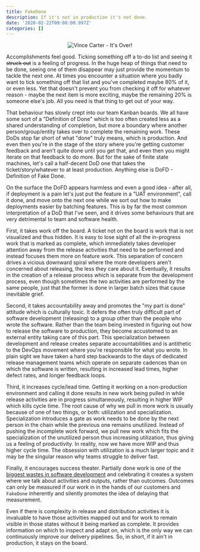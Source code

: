 ```yaml
---
title: FakeDone
description: If it's not in production it's not done.
date: '2020-02-22T09:00:00.997Z'
categories: []
---
```


<div style="text-align: center"><img src="/images/vince-carter.jpg" alt="Vince Carter - It's Over!"/></div>

Accomplishments feel good. Ticking something off a to-do list and seeing it ~~struck out~~ is a feeling of progress. In the huge heap of things that need to be done, seeing one of them disappear may just provide the momentum to tackle the next one. At times you encounter a situation where you badly want to tick something off that list and you've completed maybe 80% of it, or even less. Yet that doesn't prevent you from checking it off for whatever reason - maybe the next item is more exciting, maybe the remaining 20% is someone else's job. All you need is that thing to get out of your way.

That behaviour has slowly crept into our team Kanban boards. We all have some sort of a "Definition of Done" which is too often created less as a shared understanding of completion, but more a boundary where another person/group/entity takes over to complete the remaining work. These DoDs stop far short of what "done" truly means, which is production. And even then you're in the stage of the story where you're getting customer feedback and aren't quite done until you get that, and even then you might iterate on that feedback to do more. But for the sake of finite state machines, let's call a half-decent DoD one that takes the ticket/story/whatever to at least production. Anything else is DoFD - Definition of Fake Done.

On the surface the DoFD appears harmless and even a good idea - after all, if deployment is a pain let's just put the feature in a "UAT environment", call it done, and move onto the next one while we sort out how to make deployments easier by batching features. This is by far the most common interpretation of a DoD that I've seen, and it drives some behaviours that are very detrimental to team and software health.

First, it takes work off the board. A ticket not on the board is work that is not visualized and thus hidden. It is easy to lose sight of all the in-progress work that is marked as complete, which immediately takes developer attention away from the release activities that need to be performed and instead focuses them more on feature work. This separation of concern drives a vicious downward spiral where the more developers aren't concerned about releasing, the less they care about it. Eventually, it results in the creation of a release process which is separate from the development process, even though sometimes the two activities are performed by the same people, just that the former is done in larger batch sizes that cause inevitable grief.

Second, it takes accountability away and promotes the "my part is done" attitude which is culturally toxic. It defers the often truly difficult part of software development (releasing) to a group other than the people who wrote the software. Rather than the team being invested in figuring out how to release the software to production, they become accustomed to an external entity taking care of this part. This specialization between development and release creates separate accountabilities and is antithetic to the DevOps movement where you're responsible for what you wrote. In plain sight we have taken a hard step backwards to the days of dedicated release management teams which operate on separate cadences than on which the software is written, resulting in increased lead times, higher defect rates, and longer feedback loops.

Third, it increases cycle/lead time. Getting it working on a non-production environment and calling it done results in new work being pulled in while release activities are in progress simultaneously, resulting in higher WIP which kills cycle time. The root cause of why we pull in more work is usually because of one of two things, or both: utilization and specialization. Specialization introduces a gate as work needs to be done by the next person in the chain while the previous one remains unutilized. Instead of pushing the incomplete work forward, we pull new work which fits the specialization of the unutilized person thus increasing utilization, thus giving us a feeling of productivity. In reality, now we have more WIP and thus higher cycle time. The obsession with utilization is a much larger topic and it may be the singular reason why teams struggle to deliver fast.

Finally, it encourages success theater. Partially done work is one of the [biggest wastes in software development](https://zararsiddiqi.com/2019-07-22-examples-of-seven-wastes-of-software-development/) and celebrating it creates a system where we talk about activities and outputs, rather than outcomes. Outcomes can only be measured if our work in in the hands of our customers and `FakeDone` inherently and silently promotes the idea of delaying that measurement.

Even if there is complexity in release and distribution activities it is invaluable to have those activities mapped out and for work to remain visible in those states without it being marked as complete. It provides information on which to inspect and adapt on, which is the only way we can continuously improve our delivery pipelines. So, in short, if it ain't in production, it stays on the  board.
